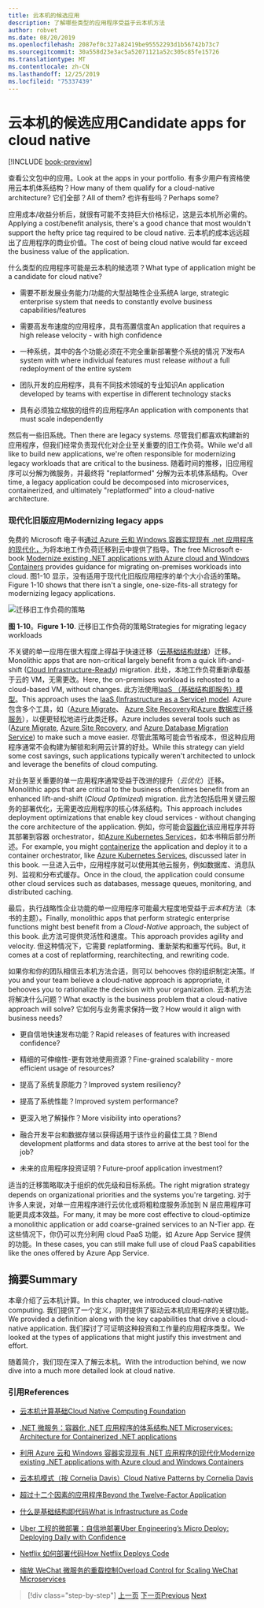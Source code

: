 ```yaml
---
title: 云本机的候选应用
description: 了解哪些类型的应用程序受益于云本机方法
author: robvet
ms.date: 08/20/2019
ms.openlocfilehash: 2087ef0c327a82419be95552293d1b56742b73c7
ms.sourcegitcommit: 30a558d23e3ac5a52071121a52c305c85fe15726
ms.translationtype: MT
ms.contentlocale: zh-CN
ms.lasthandoff: 12/25/2019
ms.locfileid: "75337439"
---
```

# <a name="candidate-apps-for-cloud-native"></a><span data-ttu-id="09e25-103">云本机的候选应用</span><span class="sxs-lookup"><span data-stu-id="09e25-103">Candidate apps for cloud native</span></span>

[!INCLUDE [book-preview](../../../includes/book-preview.md)]

<span data-ttu-id="09e25-104">查看公文包中的应用。</span><span class="sxs-lookup"><span data-stu-id="09e25-104">Look at the apps in your portfolio.</span></span> <span data-ttu-id="09e25-105">有多少用户有资格使用云本机体系结构？</span><span class="sxs-lookup"><span data-stu-id="09e25-105">How many of them qualify for a cloud-native architecture?</span></span> <span data-ttu-id="09e25-106">它们全部？</span><span class="sxs-lookup"><span data-stu-id="09e25-106">All of them?</span></span> <span data-ttu-id="09e25-107">也许有些吗？</span><span class="sxs-lookup"><span data-stu-id="09e25-107">Perhaps some?</span></span>

<span data-ttu-id="09e25-108">应用成本/收益分析后，就很有可能不支持巨大价格标记，这是云本机所必需的。</span><span class="sxs-lookup"><span data-stu-id="09e25-108">Applying a cost/benefit analysis, there's a good chance that most wouldn't support the hefty price tag required to be cloud native.</span></span> <span data-ttu-id="09e25-109">云本机的成本远远超出了应用程序的商业价值。</span><span class="sxs-lookup"><span data-stu-id="09e25-109">The cost of being cloud native would far exceed the business value of the application.</span></span>

<span data-ttu-id="09e25-110">什么类型的应用程序可能是云本机的候选项？</span><span class="sxs-lookup"><span data-stu-id="09e25-110">What type of application might be a candidate for cloud native?</span></span>

- <span data-ttu-id="09e25-111">需要不断发展业务能力/功能的大型战略性企业系统</span><span class="sxs-lookup"><span data-stu-id="09e25-111">A large, strategic enterprise system that needs to constantly evolve business capabilities/features</span></span>

- <span data-ttu-id="09e25-112">需要高发布速度的应用程序，具有高置信度</span><span class="sxs-lookup"><span data-stu-id="09e25-112">An application that requires a high release velocity - with high confidence</span></span>

- <span data-ttu-id="09e25-113">一种系统，其中的各个功能必须在不完全重新部署整个系统的情况*下*发布</span><span class="sxs-lookup"><span data-stu-id="09e25-113">A system with where individual features must release *without* a full redeployment of the entire system</span></span>

- <span data-ttu-id="09e25-114">团队开发的应用程序，具有不同技术领域的专业知识</span><span class="sxs-lookup"><span data-stu-id="09e25-114">An application developed by teams with expertise in different technology stacks</span></span>

- <span data-ttu-id="09e25-115">具有必须独立缩放的组件的应用程序</span><span class="sxs-lookup"><span data-stu-id="09e25-115">An application with components that must scale independently</span></span>

<span data-ttu-id="09e25-116">然后有一些旧系统。</span><span class="sxs-lookup"><span data-stu-id="09e25-116">Then there are legacy systems.</span></span> <span data-ttu-id="09e25-117">尽管我们都喜欢构建新的应用程序，但我们经常负责现代化对企业至关重要的旧工作负荷。</span><span class="sxs-lookup"><span data-stu-id="09e25-117">While we'd all like to build new applications, we're often responsible for modernizing legacy workloads that are critical to the business.</span></span> <span data-ttu-id="09e25-118">随着时间的推移，旧应用程序可以分解为微服务，并最终将 "replatformed" 分解为云本机体系结构。</span><span class="sxs-lookup"><span data-stu-id="09e25-118">Over time, a legacy application could be decomposed into microservices, containerized, and ultimately "replatformed" into a cloud-native architecture.</span></span>

### <a name="modernizing-legacy-apps"></a><span data-ttu-id="09e25-119">现代化旧版应用</span><span class="sxs-lookup"><span data-stu-id="09e25-119">Modernizing legacy apps</span></span>

<span data-ttu-id="09e25-120">免费的 Microsoft 电子书[通过 Azure 云和 Windows 容器实现现有 .net 应用程序的现代化，](https://dotnet.microsoft.com/download/thank-you/modernizing-existing-net-apps-ebook)为将本地工作负荷迁移到云中提供了指导。</span><span class="sxs-lookup"><span data-stu-id="09e25-120">The free Microsoft e-book [Modernize existing .NET applications with Azure cloud and Windows Containers](https://dotnet.microsoft.com/download/thank-you/modernizing-existing-net-apps-ebook) provides guidance for migrating on-premises workloads into cloud.</span></span> <span data-ttu-id="09e25-121">图1-10 显示，没有适用于现代化旧版应用程序的单个大小合适的策略。</span><span class="sxs-lookup"><span data-stu-id="09e25-121">Figure 1-10 shows that there isn't a single, one-size-fits-all strategy for modernizing legacy applications.</span></span>

![迁移旧工作负荷的策略](./media/strategies-for-migrating-legacy-workloads.png)

<span data-ttu-id="09e25-123">**图 1-10**。</span><span class="sxs-lookup"><span data-stu-id="09e25-123">**Figure 1-10**.</span></span> <span data-ttu-id="09e25-124">迁移旧工作负荷的策略</span><span class="sxs-lookup"><span data-stu-id="09e25-124">Strategies for migrating legacy workloads</span></span>

<span data-ttu-id="09e25-125">不关键的单一应用在很大程度上得益于快速迁移（[云基础结构就绪](../modernize-with-azure-containers/lift-and-shift-existing-apps-azure-iaas.md)）迁移。</span><span class="sxs-lookup"><span data-stu-id="09e25-125">Monolithic apps that are non-critical largely benefit from a quick lift-and-shift ([Cloud Infrastructure-Ready](../modernize-with-azure-containers/lift-and-shift-existing-apps-azure-iaas.md)) migration.</span></span> <span data-ttu-id="09e25-126">此处，本地工作负荷重新承载基于云的 VM，无需更改。</span><span class="sxs-lookup"><span data-stu-id="09e25-126">Here, the on-premises workload is rehosted to a cloud-based VM, without changes.</span></span> <span data-ttu-id="09e25-127">此方法使用[IaaS （基础结构即服务）模型](https://azure.microsoft.com/overview/what-is-iaas/)。</span><span class="sxs-lookup"><span data-stu-id="09e25-127">This approach uses the [IaaS (Infrastructure as a Service) model](https://azure.microsoft.com/overview/what-is-iaas/).</span></span> <span data-ttu-id="09e25-128">Azure 包含多个工具，如（[Azure Migrate](https://aka.ms/azuremigrate)、 [Azure Site Recovery](https://azure.microsoft.com/services/site-recovery/)和[Azure 数据库迁移服务](https://azure.microsoft.com/campaigns/database-migration/)），以便更轻松地进行此类迁移。</span><span class="sxs-lookup"><span data-stu-id="09e25-128">Azure includes several tools such as ([Azure Migrate](https://aka.ms/azuremigrate), [Azure Site Recovery](https://azure.microsoft.com/services/site-recovery/), and [Azure Database Migration Service](https://azure.microsoft.com/campaigns/database-migration/)) to make such a move easier.</span></span> <span data-ttu-id="09e25-129">尽管此策略可能会节省成本，但这种应用程序通常不会构建为解锁和利用云计算的好处。</span><span class="sxs-lookup"><span data-stu-id="09e25-129">While this strategy can yield some cost savings, such applications typically weren't architected to unlock and leverage the benefits of cloud computing.</span></span>

<span data-ttu-id="09e25-130">对业务至关重要的单一应用程序通常受益于改进的提升（*云优化*）迁移。</span><span class="sxs-lookup"><span data-stu-id="09e25-130">Monolithic apps that are critical to the business oftentimes benefit from an enhanced lift-and-shift (*Cloud Optimized*) migration.</span></span> <span data-ttu-id="09e25-131">此方法包括启用关键云服务的部署优化，无需更改应用程序的核心体系结构。</span><span class="sxs-lookup"><span data-stu-id="09e25-131">This approach includes deployment optimizations that enable key cloud services - without changing the core architecture of the application.</span></span> <span data-ttu-id="09e25-132">例如，你可能会[容器化](https://docs.microsoft.com/virtualization/windowscontainers/about/)该应用程序并将其部署到容器 orchestrator，如[Azure Kubernetes Services](https://azure.microsoft.com/services/kubernetes-service/)，如本书稍后部分所述。</span><span class="sxs-lookup"><span data-stu-id="09e25-132">For example, you might [containerize](https://docs.microsoft.com/virtualization/windowscontainers/about/) the application and deploy it to a container orchestrator, like [Azure Kubernetes Services](https://azure.microsoft.com/services/kubernetes-service/), discussed later in this book.</span></span> <span data-ttu-id="09e25-133">一旦进入云中，应用程序就可以使用其他云服务，例如数据库、消息队列、监视和分布式缓存。</span><span class="sxs-lookup"><span data-stu-id="09e25-133">Once in the cloud, the application could consume other cloud services such as databases, message queues, monitoring, and distributed caching.</span></span>

<span data-ttu-id="09e25-134">最后，执行战略性企业功能的单一应用程序可能最大程度地受益于*云本机*方法（本书的主题）。</span><span class="sxs-lookup"><span data-stu-id="09e25-134">Finally, monolithic apps that perform strategic enterprise functions might best benefit from a *Cloud-Native* approach, the subject of this book.</span></span> <span data-ttu-id="09e25-135">此方法可提供灵活性和速度。</span><span class="sxs-lookup"><span data-stu-id="09e25-135">This approach provides agility and velocity.</span></span> <span data-ttu-id="09e25-136">但这种情况下，它需要 replatforming、重新架构和重写代码。</span><span class="sxs-lookup"><span data-stu-id="09e25-136">But, it comes at a cost of replatforming, rearchitecting, and rewriting code.</span></span>

<span data-ttu-id="09e25-137">如果你和你的团队相信云本机方法合适，则可以 behooves 你的组织制定决策。</span><span class="sxs-lookup"><span data-stu-id="09e25-137">If you and your team believe a cloud-native approach is appropriate, it behooves you to rationalize the decision with your organization.</span></span> <span data-ttu-id="09e25-138">云本机方法将解决什么问题？</span><span class="sxs-lookup"><span data-stu-id="09e25-138">What exactly is the business problem that a cloud-native approach will solve?</span></span> <span data-ttu-id="09e25-139">它如何与业务需求保持一致？</span><span class="sxs-lookup"><span data-stu-id="09e25-139">How would it align with business needs?</span></span>

- <span data-ttu-id="09e25-140">更自信地快速发布功能？</span><span class="sxs-lookup"><span data-stu-id="09e25-140">Rapid releases of features with increased confidence?</span></span>

- <span data-ttu-id="09e25-141">精细的可伸缩性-更有效地使用资源？</span><span class="sxs-lookup"><span data-stu-id="09e25-141">Fine-grained scalability - more efficient usage of resources?</span></span>

- <span data-ttu-id="09e25-142">提高了系统复原能力？</span><span class="sxs-lookup"><span data-stu-id="09e25-142">Improved system resiliency?</span></span>

- <span data-ttu-id="09e25-143">提高了系统性能？</span><span class="sxs-lookup"><span data-stu-id="09e25-143">Improved system performance?</span></span>

- <span data-ttu-id="09e25-144">更深入地了解操作？</span><span class="sxs-lookup"><span data-stu-id="09e25-144">More visibility into operations?</span></span>

- <span data-ttu-id="09e25-145">融合开发平台和数据存储以获得适用于该作业的最佳工具？</span><span class="sxs-lookup"><span data-stu-id="09e25-145">Blend development platforms and data stores to arrive at the best tool for the job?</span></span>

- <span data-ttu-id="09e25-146">未来的应用程序投资证明？</span><span class="sxs-lookup"><span data-stu-id="09e25-146">Future-proof application investment?</span></span>

<span data-ttu-id="09e25-147">适当的迁移策略取决于组织的优先级和目标系统。</span><span class="sxs-lookup"><span data-stu-id="09e25-147">The right migration strategy depends on organizational priorities and the systems you're targeting.</span></span> <span data-ttu-id="09e25-148">对于许多人来说，对单一应用程序进行云优化或将粗粒度服务添加到 N 层应用程序可能更具成本效益。</span><span class="sxs-lookup"><span data-stu-id="09e25-148">For many, it may be more cost effective to cloud-optimize a monolithic application or add coarse-grained services to an N-Tier app.</span></span> <span data-ttu-id="09e25-149">在这些情况下，你仍可以充分利用 cloud PaaS 功能，如 Azure App Service 提供的功能。</span><span class="sxs-lookup"><span data-stu-id="09e25-149">In these cases, you can still make full use of cloud PaaS capabilities like the ones offered by Azure App Service.</span></span>

## <a name="summary"></a><span data-ttu-id="09e25-150">摘要</span><span class="sxs-lookup"><span data-stu-id="09e25-150">Summary</span></span>

<span data-ttu-id="09e25-151">本章介绍了云本机计算。</span><span class="sxs-lookup"><span data-stu-id="09e25-151">In this chapter, we introduced cloud-native computing.</span></span> <span data-ttu-id="09e25-152">我们提供了一个定义，同时提供了驱动云本机应用程序的关键功能。</span><span class="sxs-lookup"><span data-stu-id="09e25-152">We provided a definition along with the key capabilities that drive a cloud-native application.</span></span> <span data-ttu-id="09e25-153">我们探讨了可证明这种投资和工作量的应用程序类型。</span><span class="sxs-lookup"><span data-stu-id="09e25-153">We looked at the types of applications that might justify this investment and effort.</span></span>

<span data-ttu-id="09e25-154">随着简介，我们现在深入了解云本机。</span><span class="sxs-lookup"><span data-stu-id="09e25-154">With the introduction behind, we now dive into a much more detailed look at cloud native.</span></span>

### <a name="references"></a><span data-ttu-id="09e25-155">引用</span><span class="sxs-lookup"><span data-stu-id="09e25-155">References</span></span>

- [<span data-ttu-id="09e25-156">云本机计算基础</span><span class="sxs-lookup"><span data-stu-id="09e25-156">Cloud Native Computing Foundation</span></span>](https://www.cncf.io/)

- [<span data-ttu-id="09e25-157">.NET 微服务：容器化 .NET 应用程序的体系结构</span><span class="sxs-lookup"><span data-stu-id="09e25-157">.NET Microservices: Architecture for Containerized .NET applications</span></span>](https://dotnet.microsoft.com/download/thank-you/microservices-architecture-ebook)

- [<span data-ttu-id="09e25-158">利用 Azure 云和 Windows 容器实现现有 .NET 应用程序的现代化</span><span class="sxs-lookup"><span data-stu-id="09e25-158">Modernize existing .NET applications with Azure cloud and Windows Containers</span></span>](https://dotnet.microsoft.com/download/thank-you/modernizing-existing-net-apps-ebook)

- [<span data-ttu-id="09e25-159">云本机模式（按 Cornelia Davis）</span><span class="sxs-lookup"><span data-stu-id="09e25-159">Cloud Native Patterns by Cornelia Davis</span></span>](https://www.manning.com/books/cloud-native-patterns)

- [<span data-ttu-id="09e25-160">超过十二个因素的应用程序</span><span class="sxs-lookup"><span data-stu-id="09e25-160">Beyond the Twelve-Factor Application</span></span>](https://content.pivotal.io/blog/beyond-the-twelve-factor-app)

- [<span data-ttu-id="09e25-161">什么是基础结构即代码</span><span class="sxs-lookup"><span data-stu-id="09e25-161">What is Infrastructure as Code</span></span>](https://docs.microsoft.com/azure/devops/learn/what-is-infrastructure-as-code)

- [<span data-ttu-id="09e25-162">Uber 工程的微部署：自信地部署</span><span class="sxs-lookup"><span data-stu-id="09e25-162">Uber Engineering’s Micro Deploy: Deploying Daily with Confidence</span></span>](https://eng.uber.com/micro-deploy/)

- [<span data-ttu-id="09e25-163">Netflix 如何部署代码</span><span class="sxs-lookup"><span data-stu-id="09e25-163">How Netflix Deploys Code</span></span>](https://www.infoq.com/news/2013/06/netflix/)

- [<span data-ttu-id="09e25-164">缩放 WeChat 微服务的重载控制</span><span class="sxs-lookup"><span data-stu-id="09e25-164">Overload Control for Scaling WeChat Microservices</span></span>](https://www.cs.columbia.edu/~ruigu/papers/socc18-final100.pdf)

>[!div class="step-by-step"]
><span data-ttu-id="09e25-165">[上一页](definition.md)
>[下一页](introduce-eshoponcontainers-reference-app.md)</span><span class="sxs-lookup"><span data-stu-id="09e25-165">[Previous](definition.md)
[Next](introduce-eshoponcontainers-reference-app.md)</span></span>
